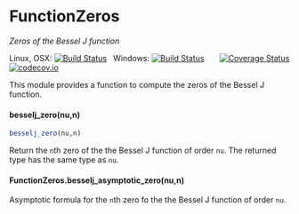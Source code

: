 # FunctionZeros
*Zeros of the Bessel J function*

Linux, OSX: [![Build Status](https://travis-ci.org/jlapeyre/FunctionZeros.jl.svg)](https://travis-ci.org/jlapeyre/FunctionZeros.jl)
&nbsp;
Windows: [![Build Status](https://ci.appveyor.com/api/projects/status/github/jlapeyre/FunctionZeros.jl?branch=master&svg=true)](https://ci.appveyor.com/project/jlapeyre/functionzeros-jl)
&nbsp; &nbsp; &nbsp;
[![Coverage Status](https://coveralls.io/repos/jlapeyre/FunctionZeros.jl/badge.svg?branch=master&service=github)](https://coveralls.io/github/jlapeyre/FunctionZeros.jl?branch=master)
[![codecov.io](http://codecov.io/github/jlapeyre/FunctionZeros.jl/coverage.svg?branch=master)](http://codecov.io/github/jlapeyre/FunctionZeros.jl?branch=master)

This module provides a function to compute the zeros of the Bessel J function.

#### besselj_zero(nu,n)

```julia
besselj_zero(nu,n)
```

Return the `n`th zero of the the Bessel J function of order `nu`. The returned
type has the same type as `nu`.

#### FunctionZeros.besselj_asymptotic_zero(nu,n)

Asymptotic formula for the `n`th zero fo the the Bessel J function of order `nu`.
